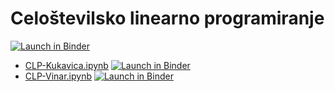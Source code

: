 # Celoštevilsko linearno programiranje

[![Launch in Binder](https://mybinder.org/badge.svg)](https://mybinder.org/v2/gh/jaanos/operacijske-raziskave/master?labpath=vaje/CLP/)

* [CLP-Kukavica.ipynb](CLP-Kukavica.ipynb) [![Launch in Binder](https://mybinder.org/badge.svg)](https://mybinder.org/v2/gh/jaanos/operacijske-raziskave/master?labpath=vaje/CLP/CLP-Kukavica.ipynb)
* [CLP-Vinar.ipynb](CLP-Vinar.ipynb) [![Launch in Binder](https://mybinder.org/badge.svg)](https://mybinder.org/v2/gh/jaanos/operacijske-raziskave/master?labpath=vaje/CLP/CLP-Vinar.ipynb)
